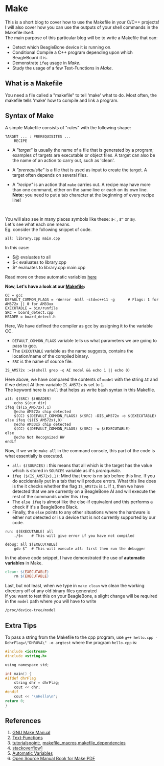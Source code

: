 # Make
This is a short blog to cover how to use the Makefile in your C/C++ projects! I will also cover how you can use the outputs of your shell commands in the Makefile itself. <br>
The main purpose of this particular blog will be to write a Makefile that can:

-  Detect which BeagleBone device it is running on.
-  Conditional Compile a C++ program depending upon which BeagleBoard it is.
-  Demonstrate ``ifeq`` usage in _Make_.
-  Study the usage of a few Text-Functions in _Make_.

## What is a Makefile
You need a file called a  "makefile"  to tell 'make' what to do. Most often, the makefile tells 'make' how to compile and link a program.

## Syntax of Make
A simple Makefile consists of "rules" with the following shape:
```
TARGET ... : PREREQUISITES ...
    RECIPE
```
- A _"target"_ is usually the name of a file that is generated by a program; examples of targets are executable or object files.  A target can also be the name of an action to carry out, such as 'clean'.

- A _"prerequisite"_ is a file that is used as input to create the target.  A target often depends on several files.

- A _"recipe"_ is an action that ``make`` carries out.  A recipe may have
more than one command, either on the same line or each on its own line. <br> **Note:** you need to put a tab character at the beginning of every recipe line!
<br>

You will also see in many places symbols like these: ``$<`` , ``$^`` or ``$@``. <br> Let's see what each one means.
<br> Eg. consider the following snippet of code.
```Make
all: library.cpp main.cpp
```
In this case:
- $@ evaluates to all
- $< evaluates to library.cpp
- $^ evaluates to library.cpp main.cpp <br>

Read more on these automatic variables [here](https://www.gnu.org/software/make/manual/html_node/Automatic-Variables.html#Automatic-Variables)

**Now, Let's have a look at our [Makefile](src/blog-make/Makefile):**

```Make
CC = gcc
DEFAULT_COMMON_FLAGS = -Werror -Wall -std=c++11 -g		# Flags: 1 for AM572x || 0 for AM33xx
EXECUTABLE = bin/runfile
SRC = board_detect.cpp
HEADER = board_detect.h
```
Here, We have defined the compiler as gcc by assigning it to the variable CC.
- ``DEFAULT_COMMON_FLAGS`` variable tells us what parameters we are going to pass to gcc.
- The ``EXECUTABLE`` variable as the name suggests, contains the location/name of the compiled binary.
- ``SRC`` is the name of source file. <br>

```Make
IS_AM572x :=$(shell grep -q AI model && echo 1 || echo 0)
```
Here above, we have compared the contents of ``model`` with the string ``AI`` and if we detect AI then variable ``IS_AM572x`` is set to `1`. <br>
The keyword here is ``shell`` that helps us write bash syntax in this Makefile.

```Make
all: $(SRC) $(HEADER)
	echo $(cur_dir)
ifeq ($(IS_AM572x),1)
	@echo AM572x chip detected
	$(CC) $(DEFAULT_COMMON_FLAGS) $(SRC) -DIS_AM572x -o $(EXECUTABLE)
else ifeq ($(IS_AM572x),0)
	@echo AM33xx chip detected
	$(CC) $(DEFAULT_COMMON_FLAGS) $(SRC) -o $(EXECUTABLE)
else
	@echo Not Recognized HW
endif
```
Now, if we write ``make all`` in the command console, this part of the code is what essentially is executed.
- ``all: $(SOURCES)`` : this means that all which is the target has the value which is stored in ``SOURCES`` variable as it's _prerequisite_.
- ``ifeq ($(IS_AM572x),1)``: Mind that there is no tab before this line. If you do accidentally put in a tab that will produce errors. What this line does is the it checks whether the flag ``IS_AM572x`` is `1`. If `1`, then we have detected that we are currently on a BeagleBone AI and will execute the rest of the commands under this ``ifeq``.
- The ``else ifeq`` is almost like the else-if equivalent and this performs a check if it's a BeagleBone Black.
- Finally, the ``else`` points to any other situations where the hardware is either not detected or is a device that is not currently supported by our code.

```Make
run: $(EXECUTABLE) all
	./$<	# This will give error if you have not compiled

debug: all $(EXECUTABLE)
	gdb $^	# This will execute all: first then run the debugger
```
In the above code snippet, I have demonstrated the use of **automatic variables** in Make.
<br>
```Makefile
clean: $(EXECUTABLE)
    rm $(EXECUTABLE)
```
Last, but not least, when we type in ``make clean`` we clean the working directory off of any old binary files generated <br> If you want to test this on your BeagleBone, a slight change will be required in the ``model`` path where you will have to write
```sh
/proc/device-tree/model
```

## Extra Tips

To pass a string from the Makefile to the cpp program, use `g++ hello.cpp -DdhrFlag=\"DHRUVA\" -o argtest`
where the program `hello.cpp` is:
```c
#include <iostream>
#include <string.h>

using namespace std;

int main() {
#ifdef dhrFlag
	string dhr = dhrFlag;
	cout << dhr;
#endif
	cout << "\nHello\n";
return 0;
}
```

## References
1. [GNU Make Manual](https://www.gnu.org/software/make/manual/make.html)
2. [Text-Functions](https://www.gnu.org/software/make/manual/html_node/Text-Functions.html)
3. [tutorialspoint:](https://www.tutorialspoint.com/makefile/why_makefile.htm), [makefile_macros](https://www.tutorialspoint.com/makefile/makefile_macros.htm),[makefile_dependencies](https://www.tutorialspoint.com/makefile/makefile_dependencies.htm)
4. [stackoverflow1](https://stackoverflow.com/questions/4879592/whats-the-difference-between-and-in-makefile)
5. [Automatic Variables](https://www.gnu.org/software/make/manual/html_node/Automatic-Variables.html#Automatic-Variables)
6. [Open Source Manual Book for Make PDF](http://uploads.mitechie.com/books/Managing_Projects_with_GNU_Make_Third_Edition.pdf)
